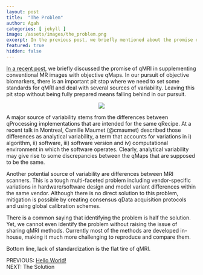 ```yaml
---
layout: post
title:  "The Problem"
author: Agah
categories: [ jekyll ]
image: /assets/images/the_problem.png
excerpt: In the previous post, we briefly mentioned about the promise of qMRI in supplementing conventional MR images with objective qMaps. Now we are shifting gears to talk about "the problem".
featured: true
hidden: false
---
```

[In a recent post](https://qmrlab.org/jekyll/2018/10/02/hello-world.html), we briefly discussed the promise of qMRI in supplementing conventional MR images with objective qMaps. In our pursuit of objective biomarkers, there is an important pit stop where we need to set some standards for qMRI and deal with several sources of variability. Leaving this pit stop without being fully prepared means falling behind in our pursuit.

<center> <img src="{{ site.baseurl }}/assets/images/problem_fig.png"/> </center>

A major source of variability stems from the differences between qProcessing implementations that are intended for the same qRecipe. At a recent talk in Montreal, Camille Maumet (@cmaumet) described those differences as analytical variability, a term that accounts for variations in i) algorithm, ii) software, iii) software version and iv) computational environment in which the software operates. Clearly, analytical variability may give rise to some discrepancies between the qMaps that are supposed to be the same.

Another potential source of variability are differences between MRI scanners. This is a tough multi-faceted problem including vendor-specific variations in hardware/software design and model variant differences within the same vendor. Although there is no direct solution to this problem, mitigation is possible by creating consensus qData acquisition protocols and using global calibration schemes.  

There is a common saying that identifying the problem is half the solution. Yet, we cannot even identify the problem without raising the issue of sharing qMRI methods. Currently most of the methods are developed in-house, making it much more challenging to reproduce and compare them.

Bottom line, lack of standardization is the flat tire of qMRI.

PREVIOUS: [Hello World!](https://qmrlab.org/jekyll/2018/10/02/hello-world.html) <br />
NEXT: The Solution
